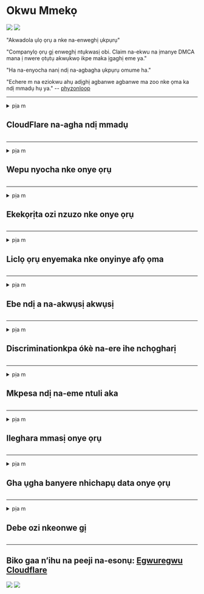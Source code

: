 # Okwu Mmekọ

![](https://codeberg.org/crimeflare/cloudflare-tor/media/branch/master/image/itsreallythatbad.jpg)
![](https://codeberg.org/crimeflare/cloudflare-tor/media/branch/master/image/telegram/c81238387627b4bfd3dcd60f56d41626.jpg)

"Akwadola ụlọ ọrụ a nke na-enweghị ụkpụrụ"

"Companylọ ọrụ gị enweghị ntụkwasị obi. Claim na-ekwu na ịmanye DMCA mana ị nwere ọtụtụ akwụkwọ ikpe maka ịgaghị eme ya."

"Ha na-enyocha nanị ndị na-agbagha ụkpụrụ omume ha."

"Echere m na eziokwu ahụ adịghị agbanwe agbanwe ma zoo nke ọma ka ndị mmadụ hụ ya."  -- [phyzonloop](https://twitter.com/phyzonloop)


---


<details>
<summary>pịa m

## CloudFlare na-agha ndị mmadụ
</summary>


Cloudflare na-ezigara ndị ọrụ na-abụghị Cloudflare ozi ịntanetị spam.

- Naanị ziga ozi ịntanetị na ndị debanyere aha ịbanye
- Mgbe onye ọrụ kwuru “kwusi”, kwụsị ịkwụsị iziga email

Ọ dị mfe. Ma Cloudflare achọghị ịma.
Cloudflare kwuru na iji ọrụ ha nwere ike ịkwụsị ndị spammers niile ma ọ bụ ndị na-awakpo ya.
Kedụ ka anyị ga-esi kwụsị Cloudflare na-enweghị ịgbalite Cloudflare?


| 🖼 | 🖼 |
| --- | --- |
| ![](https://codeberg.org/crimeflare/cloudflare-tor/media/branch/master/image/cfspam01.jpg) | ![](https://codeberg.org/crimeflare/cloudflare-tor/media/branch/master/image/cfspam03.jpg) |
| ![](https://codeberg.org/crimeflare/cloudflare-tor/media/branch/master/image/cfspam02.jpg) | ![](https://codeberg.org/crimeflare/cloudflare-tor/media/branch/master/image/cfspambrittany.jpg)<br>![](https://codeberg.org/crimeflare/cloudflare-tor/media/branch/master/image/cfspamtwtr.jpg) |

</details>

---

<details>
<summary>pịa m

## Wepu nyocha nke onye ọrụ
</summary>


Cloudflare censor nyocha na-ezighi ezi.
Ọ bụrụ n’etinye ederede anti-Cloudflare na Twitter, ị nwere ohere ịnweta nzaghachi n’aka onye ọrụ Cloudflare na ozi “Mba, ọ bụghị”.
Ọ bụrụ na biputere nyocha na saịtị na-adịghị mma, ha ga-anwa nyocha ya.


| 🖼 | 🖼 |
| --- | --- |
| ![](https://codeberg.org/crimeflare/cloudflare-tor/media/branch/master/image/cfcenrev_01.jpg)<br>![](https://codeberg.org/crimeflare/cloudflare-tor/media/branch/master/image/cfcenrev_02.jpg) | ![](https://codeberg.org/crimeflare/cloudflare-tor/media/branch/master/image/cfcenrev_03.jpg) |

</details>

---

<details>
<summary>pịa m

## Ekekọrịta ozi nzuzo nke onye ọrụ
</summary>


Cloudflare nwere nsogbu mmekpa ahụ dị egwu.
Cloudflare na-ekerịta ozi nke ndị na-eme mkpesa banyere saịtị ndị a kwadoro.
Ha na-arịọ gị oge ụfọdụ ka ịnye ezigbo ID gị.
Ọ bụrụ na ịchọghị ka emegbue gị, wakpo gị, gbanye ma ọ bụ gbuo gị, ị ga - anọ ebe nrụọrụ weebụ webụsaịtị Cloudflared.


| 🖼 | 🖼 |
| --- | --- |
| ![](https://codeberg.org/crimeflare/cloudflare-tor/media/branch/master/image/cfdox_what.jpg) | ![](https://codeberg.org/crimeflare/cloudflare-tor/media/branch/master/image/cfdox_swat.jpg) |
| ![](https://codeberg.org/crimeflare/cloudflare-tor/media/branch/master/image/cfdox_kill.jpg) | ![](https://codeberg.org/crimeflare/cloudflare-tor/media/branch/master/image/cfdox_threat.jpg) |
| ![](https://codeberg.org/crimeflare/cloudflare-tor/media/branch/master/image/cfdox_dox.jpg) | ![](https://codeberg.org/crimeflare/cloudflare-tor/media/branch/master/image/cfdox_ex1.jpg)<br>![](https://codeberg.org/crimeflare/cloudflare-tor/media/branch/master/image/cfdox_ex2.jpg) |

</details>

---

<details>
<summary>pịa m

## Liclọ ọrụ enyemaka nke onyinye afọ ọma
</summary>


CloudFlare na-arịọ maka enyemaka ọrụ ebere.
Ọ bụ ihe jọgburu onwe ya na ụlọ ọrụ America ga-arịọ maka enyemaka n'akụkụ ndị otu anaghị akwụ ụgwọ nke nwere ezigbo ihe kpatara ya.
Ọ bụrụ na ịchọrọ igbochi ndị mmadụ ma ọ bụ imebi oge ndị ọzọ, ịnwere ike ịchọ ịtụ pizzas maka ndị ọrụ Cloudflare.


![](https://codeberg.org/crimeflare/cloudflare-tor/media/branch/master/image/cfdonate.jpg)

</details>

---

<details>
<summary>pịa m

## Ebe ndị a na-akwụsị akwụsị
</summary>


Kedu ihe ị ga - eme ma ọ bụrụ na saịtị gị dajụọ na mberede?
Enwere akụkọ na Cloudflare na-ehichapụ nhazi nke onye ọrụ ma ọ bụ kwụsị ọrụ na-enweghị ịdọ aka ná ntị ọ bụla, na-agbachi nkịtị.
Anyị na-atụ aro ka ịchọta onye na-eweta ihe ka mma.

![](https://codeberg.org/crimeflare/cloudflare-tor/media/branch/master/image/cftmnt.jpg)

</details>

---

<details>
<summary>pịa m

## Discriminationkpa ókè na-ere ihe nchọgharị
</summary>


CloudFlare na-enye ndị na-eji Firefox ọrụ ọgwụgwọ kachasị mgbe ha na-enye ndị na-abụghị Tor-Browser Tor aka ọjọọ.
A na-enweta ọgwụgwọ ndị na-eji Torré nke juputara na-egbu javascript enweghị nsogbu.
Ahaghị nzi nnweta a bụ ihe nnọpụiche netwọrụ na ike nke ike.

![](https://codeberg.org/crimeflare/cloudflare-tor/media/branch/master/image/browdifftbcx.gif)

- N'aka ekpe: Tor Browser, n'aka nri: Chrome. Otu adreesị IP.

![](https://codeberg.org/crimeflare/cloudflare-tor/media/branch/master/image/browserdiff.jpg)

- Ekpe: Tor Browser Javascript nwere nkwarụ, Kuki nyeere ya
- N'aka nri: Chrome Javascript enyerela aka, Kuki nwere nkwarụ

![](https://codeberg.org/crimeflare/cloudflare-tor/media/branch/master/image/cfsiryoublocked.jpg)

- QuteBrowser (obere ihe nchọgharị) na-enweghị Tor (Clearnet IP)

| ***Ihe Nchọgharị*** | ***Nweta ọgwụgwọ*** |
| --- | --- |
| Tor Browser (Javascript enyere aka) | kwere ka nnweta |
| Firefox (Javascript enyere aka) | nweta abata emebi |
| Chromium (Javascript enyere aka) | nweta abata emebi |
| Chromium or Firefox (Javascript nwere nkwarụ) | ajụrụ nnweta |
| Chromium or Firefox (Kuki nwere nkwarụ) | ajụrụ nnweta |
| QuteBrowser | ajụrụ nnweta |
| lynx | ajụrụ nnweta |
| w3m | ajụrụ nnweta |
| wget | ajụrụ nnweta |


Ọ ga-adị mma iji bọtịnụ Audio iji dozie nsogbu dị mfe.

Ee, enwere bọtịnụ olu, mana ọ naghị arụ ọrụ Tor niile.
Will ga - enweta ozi a mgbe ịpịrị ya:

```
Gbalịa ọzọ
Kọmputa gị ma ọ bụ netwọk gị nwere ike izipu ajụjụ na-akpaghị aka.
Iji kpuchido ndị ọrụ anyị, anyị enweghị ike hazie arịrịọ gị ugbu a.
Maka nkọwa ndị ọzọ gaa na ibe enyemaka anyị
```

</details>

---

<details>
<summary>pịa m

## Mkpesa ndị na-eme ntuli aka
</summary>


Ndị na-eme ntuli aka na steeti US na-edebanye aha ịtụ vootu site na weebụsaịtị odeakwụkwọ steeti na steeti ebe ha bi.
Secretarylọ ọrụ ndị odeakwụkwọ steeti Republican na-achịkwa na-etinye aka na ntuli aka na ntuli aka site na ịmebe mkpokọta onye odeakwụkwọ steeti site na Cloudflare.
Uzo ojoo nke Cloudflare na ndi oji Tor, onodu ya na MITM dika onodu ihe nlebara anya n’uwa dum na oru ya n’uzo na eme ka ndi n’enwe ntuli aka ghara inyocha aha.
Ndị otu nwere nnwere onwe na-achọkarị ihe nzuzo.
Mpempe akwụkwọ ndebanye aha ndị na-eme ntuli aka na-anakọta ozi dị omimi banyere ndọrọndọrọ ndọrọ ndọrọ ọchịchị nke onye na-ekwu okwu, adresị mmadụ, nọmba nchekwa ọha na ụbọchị ọmụmụ.
Ọtụtụ steeti na-emejupụta ozi ahụ naanị n'ihu ọha, mana Cloudflare na-ahụ ozi niile ahụ mgbe mmadụ debara aha votu.

Rịba ama na ndebanye akwụkwọ anaghị egbochi Cloudflare n'ihi na odeakwụkwọ nke ndị ọrụ ntinye data steeti ga-eji weebụsaịtị Cloudflare tinye data.

| 🖼 | 🖼 |
| --- | --- |
| ![](https://codeberg.org/crimeflare/cloudflare-tor/media/branch/master/image/cfvotm_01.jpg) | ![](https://codeberg.org/crimeflare/cloudflare-tor/media/branch/master/image/cfvotm_02.jpg) |

- Change.org bụ weebụsaịtị nke ama ama maka ịnakọta ntuli aka ma mee ihe.
“ndị mmadụ nọ ebe niile na-amalite mkpọsa, na-akpọkọta ndị na-akwado, ma na-eso ndị na-eme mkpebi na-anya ụgbọala.”
O di nwute, otutu ndi mmadu apughi ilele Change.org ma obucha ya na nzacha ike nke Cloudflare.
A na-egbochi ha ịbịanye akwụkwọ mkpesa ahụ, si otú ahụ na-ewepụ ha n'usoro ọchịchị onye kwuo uche ya.
Iji usoro ọzọ na-enweghị igwe ojii dịka OpenPetition na-enyere aka idozi nsogbu ahụ.

| 🖼 | 🖼 |
| --- | --- |
| ![](https://codeberg.org/crimeflare/cloudflare-tor/media/branch/master/image/changeorgasn.jpg) | ![](https://codeberg.org/crimeflare/cloudflare-tor/media/branch/master/image/changeorgtor.jpg) |

- Cloudflare si "Athenian Project" na-enye ọkwa nchekwa nke ụlọ ọrụ steeti steeti na mpaghara.
Ha kwuru na "ndị otu ha nwere ike ịnweta ozi ntuli aka na ndebanye aha ndị ịtụ vootu" mana nke a bụ ụgha makana ọtụtụ mmadụ enweghị ike ịchọgharị saịtị ahụ ma ọlị.

</details>

---

<details>
<summary>pịa m

## Ileghara mmasị onye ọrụ
</summary>


Ọ bụrụ n’ịhọrọ ihe, ị na-atụ anya na ịnweghị email ọ bụla gbasara ya.
Cloudflare leghaara mmasị nke onye ọrụ ma kesaa data ya na ụlọ ọrụ ndị ọzọ na-enweghị nkwenye ndị ahịa.
Ọ bụrụ n’ị na-eji atụmatụ efu ha, ha na-ezitere gị email oge ụfọdụ na-arịọ ịzụta ndenye aha kwa ọnwa.

![](https://codeberg.org/crimeflare/cloudflare-tor/media/branch/master/image/cfviopl_tp.jpg)

</details>

---

<details>
<summary>pịa m

## Gha ụgha banyere nhichapụ data onye ọrụ
</summary>


Dabere na blọọgụ ahịa ndị ahịa ochie a, Cloudflare na-agha ụgha maka ihichapụ akaụntụ.
N'oge ugbu a, ọtụtụ ụlọ ọrụ na-echekwa data gị mgbe ị mechiri ma ọ bụ wepu akaụntụ gị.
Imirikiti ezigbo ụlọ ọrụ na-ekwu maka ya na iwu nzuzo ha.
Cloudflare? Ee e.

```
2019-08-05 CloudFlare zitere m nkwenye na ha wepụrụ akaụntụ m.
2019-10-02 Enwetara m email site na CloudFlare "n'ihi na abụ m onye ahịa"
```

Cloudflare amabeghị maka okwu a bụ "wepu".
Ọ bụrụ n’ewepu ya n’ezie, kedu ihe mere onye ahịa a jiri nwee email?
O kwukwara na amụma nzuzo nke Cloudflare ekwughi banyere ya.

```
Iwu nzuzo ha ohughi ekwuputaghi na ejigide data otu afo.
```

![](https://codeberg.org/crimeflare/cloudflare-tor/media/branch/master/image/cfviopl_notdel.jpg)

Kedu ka ị ga - esi tụkwasị obi na Cloudflare ma ọ bụrụ na iwu nzuzo ha bụ LIE?

</details>

---

<details>
<summary>pịa m

## Debe ozi nkeonwe gị
</summary>


Ihichapụ akaụntụ Cloudflare bụ ọkwa siri ike.

```
Nyefee tiketi nkwado site na iji otu "Akaụntụ",
ma choo nhichapụ akaụntụ na ahu ozi.
Enweghị ngalaba ma ọ bụ kaadị akwụmụgwọ agbakwunyere na akaụntụ gị tupu ịrịọ nhichapụ.
```

Will ga-enweta ozi nkwenye a.

![](https://codeberg.org/crimeflare/cloudflare-tor/media/branch/master/image/cf_deleteandkeep.jpg)

"Anyị amalitela ịhazi arịrịọ nhichapụ gị" mana "Anyị ga-anọgide na-echekwa ozi nkeonwe gị".

You nwere ike "ịtụkwasị" nke a?

</details>

---

## Biko gaa n’ihu na peeji na-esonụ:   [Egwuregwu Cloudflare](../PEOPLE.md)

![](https://codeberg.org/crimeflare/cloudflare-tor/media/branch/master/image/freemoldybread.jpg)
![](https://codeberg.org/crimeflare/cloudflare-tor/media/branch/master/image/cfisnotanoption.jpg)
